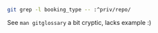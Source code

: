 ```sh
git grep -l booking_type -- :^priv/repo/
```

See `man gitglossary` a bit cryptic, lacks example :)
